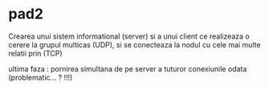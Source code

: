 # pad2
Crearea unui  sistem informational (server) si a unui client ce realizeaza o cerere la grupul multicas (UDP), si se conecteaza la nodul cu cele mai multe relatii prin (TCP)

ultima faza : pornirea simultana de pe server a tuturor conexiunile odata (problematic... ? !!!)

